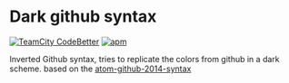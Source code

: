 Dark github syntax
=========		
[![TeamCity CodeBetter](https://img.shields.io/teamcity/codebetter/bt428.svg?maxAge=2592000)]()
[![apm](https://img.shields.io/apm/l/vim-mode.svg?maxAge=2592000?style=flat-square)]()


Inverted Github syntax, tries to replicate the colors from github in a dark scheme.
based on the [atom-github-2014-syntax](https://github.com/jacobbednarz/atom-github-2014-syntax)


